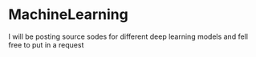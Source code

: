 # MachineLearning
I will be posting source sodes for different deep learning models and fell free to put in a request
